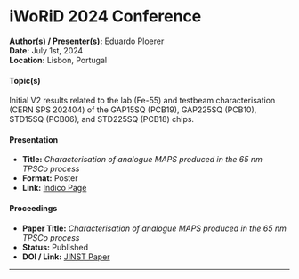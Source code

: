 # iWoRiD 2024 Conference

**Author(s) / Presenter(s):** Eduardo Ploerer  
**Date:** July 1st, 2024  
**Location:** Lisbon, Portugal  

#### Topic(s)
Initial V2 results related to the lab (Fe-55) and testbeam characterisation (CERN SPS 202404) of the GAP15SQ (PCB19), GAP225SQ (PCB10), STD15SQ (PCB06), and STD225SQ (PCB18) chips.

#### Presentation
- **Title:** *Characterisation of analogue MAPS produced in the 65 nm TPSCo process*  
- **Format:** Poster  
- **Link:** [Indico Page](https://indico.global/event/8935/contributions/85532/)

#### Proceedings
- **Paper Title:** *Characterisation of analogue MAPS produced in the 65 nm TPSCo process*  
- **Status:** Published  
- **DOI / Link:** [JINST Paper](https://doi.org/10.1088/1748-0221/20/01/C01019)

---


